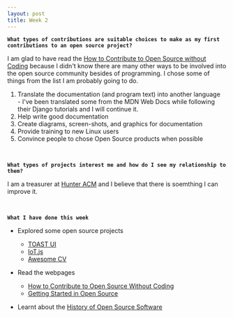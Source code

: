 ```yaml
---
layout: post
title: Week 2
---
```


**`What types of contributions are suitable choices to make as my first contributions to an open source project?`**  

I am glad to have read the [How to Contribute to Open Source without Coding](https://icontribute.wordpress.com/how-to-contribute-to-open-source-without-coding/) because I didn't know there are many other ways to be involved into the open source community besides of programming. I chose some of things from the list I am probably going to do.

  1. Translate the documentation (and program text) into another language  
    - I've been translated some from the MDN Web Docs while following their Django tutorials and I will continue it.
  2. Help write good documentation  
  3. Create diagrams, screen-shots, and graphics for documentation
  4. Provide training to new Linux users
  5. Convince people to chose Open Source products when possible
  
&nbsp;
&nbsp;
&nbsp;

**`What types of projects interest me and how do I see my relationship to them?`**

I am a treasurer at [Hunter ACM](https://www.hunteracm.org/) and I believe that there is soemthing I can improve it.

&nbsp;
&nbsp;
&nbsp;

**`What I have done this week`**
  - Explored some open source projects
    - [TOAST UI](https://ui.toast.com/)
    - [IoT.js](https://iotjs.net/)
    - [Awesome CV](https://github.com/posquit0/Awesome-CV)
    
  - Read the webpages
    - [How to Contribute to Open Source Without Coding](https://icontribute.wordpress.com/how-to-contribute-to-open-source-without-coding/)
    - [Getting Started in Open Source](https://blog.newrelic.com/engineering/open-source_gettingstarted/)
  - Learnt about the [History of Open Source Software](http://www.compsci.hunter.cuny.edu/~sweiss/course_materials/csci395.86/slides/history.html#1)
